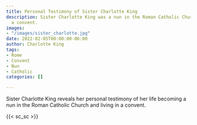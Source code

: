 ```yaml
---
title: Personal Testimony of Sister Charlotte King
description: Sister Charlotte King was a nun in the Roman Catholic Church living in
  a convent.
images:
- "/images/sister_charlotte.jpg"
date: 2022-02-05T00:00:00-06:00
author: Charlotte King
tags:
- Rome
- Convent
- Nun
- Catholic
categories: []

---
```

Sister Charlotte King reveals her personal testimony of her life becoming a nun in the Roman Catholic Church and living in a convent.  

 {{< sc_sc >}}